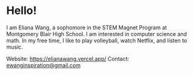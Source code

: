
# Hello!
I am Eliana Wang, a sophomore in the STEM Magnet Program at Montgomery Blair High School. I am interested in computer science and math. In my free time, I like to play volleyball, watch Netflix, and listen to music.

Website: https://elianawang.vercel.app/
Contact: ewanginspiration@gmail.com 

